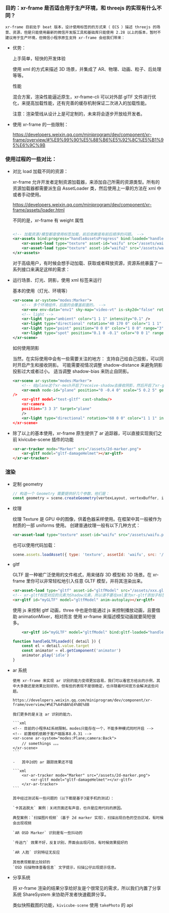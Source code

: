### 目的：xr-frame 是否适合用于生产环境，和 threejs 的实现有什么不同？

    xr-frame 目前处于 beat 版本，设计使用标签的的方式来（ ECS ）描述 threejs 的场景、资源，但是只能使用最新的微信开发版工具和基础库只能使用 2.28 以上的版本，暂时不建议用于生产环境，但微信小程序原生支持 xr-frame 会给我们带来：

-   优势：

    上手简单，轻快的开发体验

    使用 xml 的方式来描述 3D 场景，并集成了 AR、物理、动画、粒子、后处理等等。

    性能

    混合方案，渲染性能逼近原生，xr-frame-cli 可以对外部 glTF 文件进行优化，来提高加载性能，还有完善的缓存机制保证二次进入的加载性能。

    注意：渲染管线从设计上是可定制的，未来将会逐步开放给开发者。

-   使用 xr-frame 的一些限制：

    https://developers.weixin.qq.com/miniprogram/dev/component/xr-frame/overview/#%E9%99%90%E5%88%B6%E5%92%8C%E5%B1%95%E6%9C%9B

### 使用过程的一些对比：

-   对比 load 加载不同的资源：

    xr-frame 允许开发者定制资源加载器，来添加自己所需的资源类型。所有的资源加载器都需要派生自 AssetLoader 类，然后使用上一章的方法在 xml 中或者手动使用。

    https://developers.weixin.qq.com/miniprogram/dev/component/xr-frame/assets/loader.html

    不同的是，xr-frame 有 weight 属性

    ```xml

    <!-- 加载资源/模型都是使用标签加载，前后依赖是有前后顺序的问题。 -->
    <xr-assets bind:progress="handleAssetsProgress" bind:loaded="handleAssetsLoaded">
        <xr-asset-load type="texture" asset-id="waifu" src="/assets/waifu.png" weight="2" />
        <xr-asset-load type="texture" asset-id="waifu2" src="/assets/waifu2.png" weight="1" />
    </xr-assets>
    ```

    对于高级用户，有时候会想手动加载、获取或者释放资源，资源系统暴露了一系列接口来满足这样的需求：

-   运行场景、灯光、阴影，使用 xml 标签来运行

    基本的使用（灯光、环境等）

    ```xml
    <xr-scene ar-system="modes:Marker">
        <!-- 多个环境组件，后面的会覆盖前面的。 -->
        <xr-env env-data="env1" sky-map="video-vt" is-sky2d="false" rotation="30" diffuse-exp="1" specular-exp="1" />
        <!-- light -->
        <xr-light type="ambient" color="1 1 1" intensity="0.1" />
        <xr-light type="directional" rotation="40 170 0" color="1 1 1" intensity="0.2" />
        <xr-light type="point" position="0 0 0" color="1 0 0" range="3" intensity="3" />
        <xr-light type="spot" position="0.1 0 -0.1" color="0 0 1" range="12" intensity="10" rotation="0 120 0" inner-cone-angle="80" outer-cone-angle="90" />
    </xr-scene>
    ```

    如何使用阴影

    当然，在实际使用中会有一些需要关注的地方：
    支持自己给自己投影，可以同时开启产生和接收阴影。
    可能需要视情况调整 shadow-distance 来避免阴影投影过大或者过小。
    适当调整 shadow-bias 来防止自阴影。

    ```xml
    <xr-scene ar-system="modes:Marker">
        <!-- 给plane这个xr-mesh开启了receive-shadow去接收阴影，然后开启了xr-gltf的cast-shadow来产生阴影，最后开启了主光源的cast-shadow总开关允许灯光产生阴影。 -->
        <xr-mesh node-id="plane" position="0 -0.4 0" scale="5 0.2 5" geometry="cube"  uniforms="u_baseColorFactor:0.48 0.78 0.64 1" receive-shadow
    />
        <xr-gltf model="test-gltf" cast-shadow/>
        <xr-camera
        position="3 3 3" target="plane"
        />
        <xr-light type="directional" rotation="60 0 0" color="1 1 1" intensity="2.5" cast-shadow />
    </xr-scene>
    ```

-   除了以上的基本使用，xr-frame 原生提供了 ar 追踪器，可以直接实现我们之前 kivicube-scene 插件的功能

    ```html
    <xr-ar-tracker mode="Marker" src="/assets/2d-marker.png">
        <xr-gltf model="gltf-damageHelmet"></xr-gltf>
    </xr-ar-tracker>
    ```

### 渲染

-   定制 geometry

    ```javascript
    // 构造一个 Geometry 需要提供好几个参数，他们是：
    const geometry = scene.createGeometry(vertexLayout, vertexBuffer, indexBuffer, indexType)
    ```

-   纹理

    纹理 Texture 是 GPU 中的图像，供着色器采样使用。在框架中其一般被作为材质的一部 uniforms 使用。
    创建普通纹理一般有以下几种方式：

    ```xml
    <xr-asset-load type="texture" asset-id="waifu" src="/assets/waifu.png" options="wrapU:1,wrapV:2" />
    ```

    也可以使用代码加载：

    ```javascript
    scene.assets.loadAsset({ type: 'texture', assetId: 'waifu', src: '/assets/waifu.png' })
    ```

-   gltf

    GLTF 是一种被广泛使用的文件格式，用来储存 3D 模型和 3D 场景。在 xr-frame 里你可以非常轻松地引入任意 GLTF 模型，并将其渲染出来。

    ```html
    <xr-asset-load type="gltf" asset-id="gltfModel" src="/assets/xxx.gltf" />
    <!-- xr-gltf标签对应的元素为Shadow元素，所以请不要在xml里为xr-gltf添加子标签。 -->
    <xr-gltf id="myGLTF" model="gltfModel" anim-autoplay></xr-gltf>
    ```

    使用 js 来控制 gltf 动画，three 中也是你能通过 js 来控制播放动画，且要借助 animationMixer，相对而言 使用 xr-frame 来描述模型动画就要简短很多。

    ```xml
        <xr-gltf id="myGLTF" model="gltfModel" bind:gltf-loaded="handleGLTFLoaded"></xr-gltf>
    ```

    ```javascript
    function handleGLTFLoaded({ detail }) {
        const el = detail.value.target
        const animator = el.getComponent('animator')
        animator.play('idle')
    }
    ```

-   ar 系统

        使用 xr-frame 来实现 ar 识别的能力变得更加容易，我们可以看官方给出的示例，其中大多数还是效果比较好的，但有些的表现不是很稳定，也许随着时间官方会解决这些问题。

        https://developers.weixin.qq.com/miniprogram/dev/component/xr-frame/overview/#%E7%A4%BA%E4%BE%8B

        我们更多的是关注 ar 识别的能力，

        ```xml
        <!-- 目前的小程序AI系统限制，modes只能存在一个，不能多种模式同时开启 -->
        <!-- 前置相机依赖于客户端版本8.0.31 -->
        <xr-scene ar-system="modes:Plane;camera:Back">
            // somethings 。。。
        </xr-scene>
        ```

        -   其中2d的 ar 跟踪效果还不错

        ```xml
            <xr-ar-tracker mode="Marker" src="/assets/2d-marker.png">
                <xr-gltf model="gltf-damageHelmet"></xr-gltf>
            </xr-ar-tracker>
        ```

        其中经过测试有一些问题的（以下都是基于3星手机的测试）：

        `卡其逃脱太` 案例：关闭页面还有声音，也许是应用代码的原因。

        典型案例：`扫描图片视频`（基于 2d marker 实现），扫描出现白色的空白区域，有时候会出现视频

        `AR OSD Marker` 识别是有一些抖动的

        `传送门` 效果不好，反复识别，界面会出现闪烁，有时候效果挺好的

        `AR 人脸` 识别特征无反应

        其他表现都是比较好的
        `OSD 扫描物体查看信息` 文字提示，扫描公仔出现提示信息。

-   分享系统

    将 xr-frame 渲染的结果分享给好友是个很常见的需求，所以我们内置了分享系统 ShareSystem 来协助开发者快速截屏分享。

    类似快照截图的功能，`kivicube-scene` 使用 `takePhoto` 的 api
